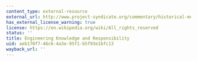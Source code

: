 ```yaml
---
content_type: external-resource
external_url: http://www.project-syndicate.org/commentary/historical-memory-and-engineering-failures
has_external_license_warning: true
license: https://en.wikipedia.org/wiki/All_rights_reserved
status: ''
title: Engineering Knowledge and Responsibility
uid: aeb170f7-46c6-4a3e-95f1-b5f93e1bfc13
wayback_url: ''
---
```

